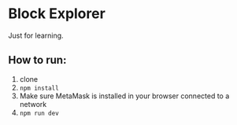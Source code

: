 # Block Explorer

Just for learning.

## How to run:

1. clone
2. `npm install`
3. Make sure MetaMask is installed in your browser connected to a network
4. `npm run dev`